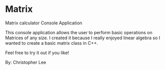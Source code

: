 # Matrix
Matrix calculator Console Application

This console application allows the user to perform basic operations on Matrices of any size. I created it because I really enjoyed linear algebra so I wanted to create a basic matrix class in C++.

Feel free to try it out if you like!


By: Christopher Lee
